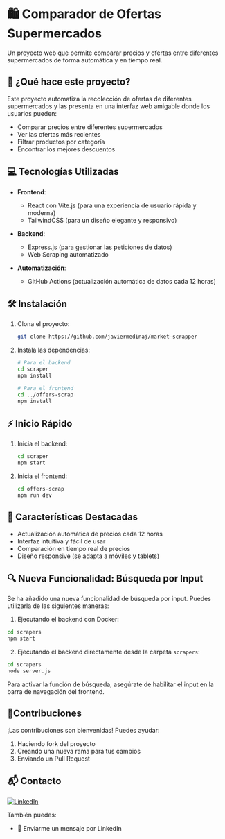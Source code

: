 # 🛍️ Comparador de Ofertas Supermercados

Un proyecto web que permite comparar precios y ofertas entre diferentes supermercados de forma automática y en tiempo real.

## 🚀 ¿Qué hace este proyecto?

Este proyecto automatiza la recolección de ofertas de diferentes supermercados y las presenta en una interfaz web amigable donde los usuarios pueden:
- Comparar precios entre diferentes supermercados
- Ver las ofertas más recientes
- Filtrar productos por categoría
- Encontrar los mejores descuentos

## 💻 Tecnologías Utilizadas

- **Frontend**: 
  - React con Vite.js (para una experiencia de usuario rápida y moderna)
  - TailwindCSS (para un diseño elegante y responsivo)
  
- **Backend**: 
  - Express.js (para gestionar las peticiones de datos)
  - Web Scraping automatizado
  
- **Automatización**:
  - GitHub Actions (actualización automática de datos cada 12 horas)

## 🛠️ Instalación

1. Clona el proyecto:
    ```bash
    git clone https://github.com/javiermedinaj/market-scrapper
    ```

2. Instala las dependencias:
    ```bash
    # Para el backend
    cd scraper
    npm install

    # Para el frontend
    cd ../offers-scrap
    npm install
    ```

## ⚡ Inicio Rápido

1. Inicia el backend:
    ```bash
    cd scraper
    npm start
    ```

2. Inicia el frontend:
    ```bash
    cd offers-scrap
    npm run dev
    ```

## 🔄 Características Destacadas

- Actualización automática de precios cada 12 horas
- Interfaz intuitiva y fácil de usar
- Comparación en tiempo real de precios
- Diseño responsive (se adapta a móviles y tablets)

## 🔍 Nueva Funcionalidad: Búsqueda por Input

Se ha añadido una nueva funcionalidad de búsqueda por input. Puedes utilizarla de las siguientes maneras:

1. Ejecutando el backend con Docker:
  ```bash
  cd scrapers
  npm start
  ```

2. Ejecutando el backend directamente desde la carpeta `scrapers`:
  ```bash
  cd scrapers
  node server.js
  ```

Para activar la función de búsqueda, asegúrate de habilitar el input en la barra de navegación del frontend.

## 🤝Contribuciones

¡Las contribuciones son bienvenidas! Puedes ayudar:
1. Haciendo fork del proyecto
2. Creando una nueva rama para tus cambios
3. Enviando un Pull Request

## 📬 Contacto

[![LinkedIn](https://img.shields.io/badge/-LinkedIn-0077B5?style=for-the-badge&logo=linkedin&logoColor=white)](https://www.linkedin.com/in/javiermedinaj)

También puedes:
- 📧 Enviarme un mensaje por LinkedIn
